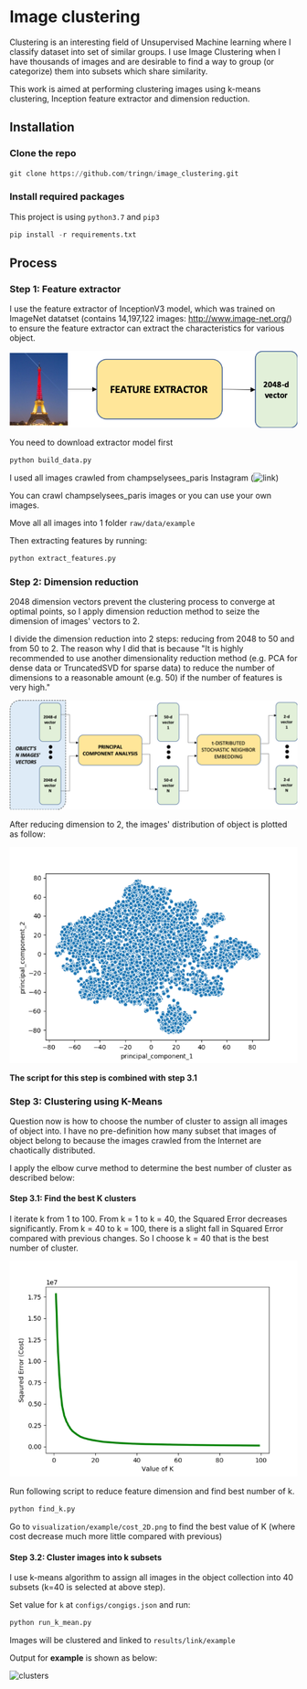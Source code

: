 # Image clustering

Clustering is an interesting field of Unsupervised Machine learning where I classify dataset into set of similar groups. I use Image Clustering when I have thousands of images and are desirable to find a way to group (or categorize) them into subsets which share similarity. 

This work is aimed at performing clustering images using k-means clustering, Inception feature extractor and dimension reduction.


## Installation

### Clone the repo

```python
git clone https://github.com/tringn/image_clustering.git
```


### Install required packages

This project is using `python3.7` and `pip3`

```python
pip install -r requirements.txt
```

## Process

### Step 1: Feature extractor

I use the feature extractor of InceptionV3 model, which was trained on ImageNet datatset (contains 14,197,122 images: http://www.image-net.org/) to ensure the feature extractor can extract the characteristics for various object. 

![feature_extractor](docs/illustration/feature_extractor.png)

You need to download extractor model first

```python
python build_data.py
``` 

I used all images crawled from champselysees_paris Instagram (![link](https://www.instagram.com/champselysees_paris/))

You can crawl champselysees_paris images or you can use your own images.

Move all all images into 1 folder `raw/data/example` 

Then extracting features by running:
```python
python extract_features.py
``` 

### Step 2: Dimension reduction

2048 dimension vectors prevent the clustering process to converge at optimal points, so I apply dimension reduction method to seize the dimension of images' vectors to 2. 

I divide the dimension reduction into 2 steps: reducing from 2048 to 50 and from 50 to 2. The reason why I did that is because "It is highly recommended to use another dimensionality reduction method (e.g. PCA for dense data or TruncatedSVD for sparse data) to reduce the number of dimensions to a reasonable amount (e.g. 50) if the number of features is very high."

![dimension_reduction](/docs/illustration/dimension_reduction.png)

After reducing dimension to 2, the images' distribution of object is plotted as follow:

![data_distribution](docs/illustration/data_distribution.png)

**The script for this step is combined with step 3.1**

### Step 3: Clustering using K-Means

Question now is how to choose the number of cluster to assign all images of object into. I have no pre-definition how many subset that images of object belong to because the images crawled from the Internet are chaotically distributed.

I apply the elbow curve method to determine the best number of cluster as described below:

#### Step 3.1: Find the best K clusters

I iterate k from 1 to 100. From k = 1 to k = 40, the Squared Error decreases significantly. From k = 40 to k = 100, there is a slight fall in Squared Error compared with previous changes. So I choose k = 40 that is the best number of cluster.

![cost_function](docs/illustration/cost_function.png)

Run following script to reduce feature dimension and find best number of k.

```python
python find_k.py
``` 

Go to `visualization/example/cost_2D.png` to find the best value of K (where cost decrease much more little compared with previous)

#### Step 3.2: Cluster images into k subsets

I use k-means algorithm to assign all images in the object collection into 40 subsets (k=40 is selected at above step).

Set value for `k` at `configs/congigs.json` and run:

```python
python run_k_mean.py
``` 

Images will be clustered and linked to `results/link/example`

Output for **example** is shown as below:

![clusters](docs/illustration/clusters.png)